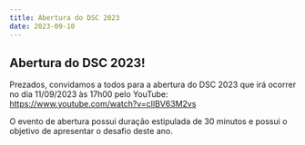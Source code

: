 ```yaml
---
title: Abertura do DSC 2023
date: 2023-09-10
---
```


## Abertura do DSC 2023!

Prezados, convidamos a todos para a abertura do DSC 2023 que irá ocorrer no dia 11/09/2023 às 17h00 pelo YouTube: https://www.youtube.com/watch?v=cIlBV63M2vs

O evento de abertura possui duração estipulada de 30 minutos e possui o objetivo de apresentar o desafio deste ano.